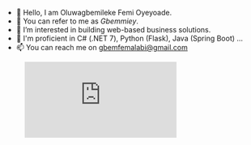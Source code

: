 - 👋 Hello, I am Oluwagbemileke Femi Oyeyoade. 
- 👋 You can refer to me as *Gbemmiey*.
- 🌱 I’m interested in building web-based business solutions.
- 👀 I'm proficient in C# (.NET 7), Python (Flask), Java (Spring Boot) ...
- 📫 You can reach me on gbemfemalabi@gmail.com


<figure><embed src="https://wakatime.com/share/@ec224468-eccb-4718-b216-49afabd10de1/12fdaec8-3e1e-4e30-94fb-6e530c98d636.svg"></embed></figure>
